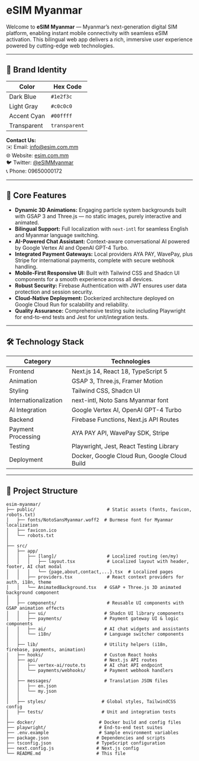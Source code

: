 # eSIM Myanmar

Welcome to **eSIM Myanmar** — Myanmar’s next-generation digital SIM platform, enabling instant mobile connectivity with seamless eSIM activation. This bilingual web app delivers a rich, immersive user experience powered by cutting-edge web technologies.

---

## 🎨 Brand Identity

| Color           | Hex Code     |
|-----------------|--------------|
| Dark Blue       | `#1e2f3c`    |
| Light Gray      | `#c0c0c0`    |
| Accent Cyan     | `#00ffff`    |
| Transparent     | `transparent`|

**Contact Us:**  
✉️ Email: [info@esim.com.mm](mailto:info@esim.com.mm)  
🌐 Website: [esim.com.mm](https://esim.com.mm)  
🐦 Twitter: [@eSIMMyanmar](https://twitter.com/eSIMMyanmar)  
📞 Phone: 09650000172  

---

## 🚀 Core Features

- **Dynamic 3D Animations:** Engaging particle system backgrounds built with GSAP 3 and Three.js — no static images, purely interactive and animated.
- **Bilingual Support:** Full localization with `next-intl` for seamless English and Myanmar language switching.
- **AI-Powered Chat Assistant:** Context-aware conversational AI powered by Google Vertex AI and OpenAI GPT-4 Turbo.
- **Integrated Payment Gateways:** Local providers AYA PAY, WavePay, plus Stripe for international payments, complete with secure webhook handling.
- **Mobile-First Responsive UI:** Built with Tailwind CSS and Shadcn UI components for a smooth experience across all devices.
- **Robust Security:** Firebase Authentication with JWT ensures user data protection and session security.
- **Cloud-Native Deployment:** Dockerized architecture deployed on Google Cloud Run for scalability and reliability.
- **Quality Assurance:** Comprehensive testing suite including Playwright for end-to-end tests and Jest for unit/integration tests.

---

## 🛠️ Technology Stack

| Category           | Technologies                                                  |
|--------------------|--------------------------------------------------------------|
| Frontend           | Next.js 14, React 18, TypeScript 5                           |
| Animation          | GSAP 3, Three.js, Framer Motion                              |
| Styling            | Tailwind CSS, Shadcn UI                                      |
| Internationalization| next-intl, Noto Sans Myanmar font                            |
| AI Integration     | Google Vertex AI, OpenAI GPT-4 Turbo                         |
| Backend            | Firebase Functions, Next.js API Routes                       |
| Payment Processing | AYA PAY API, WavePay SDK, Stripe                             |
| Testing            | Playwright, Jest, React Testing Library                      |
| Deployment         | Docker, Google Cloud Run, Google Cloud Build                 |

---

## 📁 Project Structure

```plaintext
esim-myanmar/
├── public/                           # Static assets (fonts, favicon, robots.txt)
│   ├── fonts/NotoSansMyanmar.woff2  # Burmese font for Myanmar localization
│   ├── favicon.ico
│   └── robots.txt
│
├── src/
│   ├── app/
│   │   ├── [lang]/                   # Localized routing (en/my)
│   │   │   ├── layout.tsx            # Localized layout with header, footer, AI chat modal
│   │   │   └── {page,about,contact,...}.tsx  # Localized pages
│   │   ├── providers.tsx             # React context providers for auth, i18n, theme
│   │   └── AnimatedBackground.tsx   # GSAP + Three.js 3D animated background component
│   │
│   ├── components/                   # Reusable UI components with GSAP animation effects
│   │   ├── ui/                      # Shadcn UI library components
│   │   ├── payments/                # Payment gateway UI & logic components
│   │   ├── ai/                      # AI chat widgets and assistants
│   │   └── i18n/                    # Language switcher components
│   │
│   ├── lib/                         # Utility helpers (i18n, firebase, payments, animation)
│   ├── hooks/                       # Custom React hooks
│   ├── api/                         # Next.js API routes
│   │   ├── vertex-ai/route.ts       # AI chat API endpoint
│   │   └── payments/webhooks/       # Payment webhook handlers
│   │
│   ├── messages/                    # Translation JSON files
│   │   ├── en.json
│   │   └── my.json
│   │
│   ├── styles/                     # Global styles, TailwindCSS config
│   ├── tests/                      # Unit and integration tests
│
├── docker/                        # Docker build and config files
├── playwright/                    # End-to-end test suites
├── .env.example                   # Sample environment variables
├── package.json                  # Dependencies and scripts
├── tsconfig.json                 # TypeScript configuration
├── next.config.js                # Next.js config
└── README.md                     # This file
